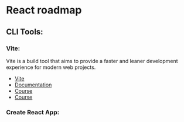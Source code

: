 # React roadmap

## CLI Tools:

### Vite: 
Vite is a build tool that aims to provide a faster and leaner development experience for modern web projects.
- [Vite](https://vitejs.dev)
- [Documentation](https://vitejs.dev/guide/)
- [Course](https://www.youtube.com/watch?v=LQQ3CR2JTX8)
- [Course](https://www.youtube.com/watch?v=89NJdbYTgJ8)
### Create React App: